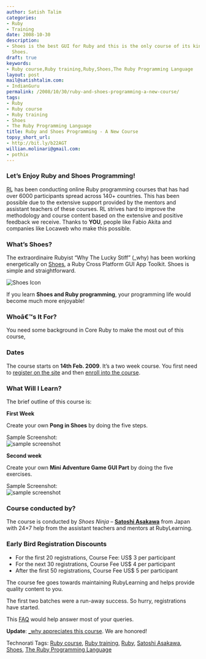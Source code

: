 ```yaml
---
author: Satish Talim
categories:
- Ruby
- Training
date: 2008-10-30
description:
- Shoes is the best GUI for Ruby and this is the only course of its kind - Ruby with
  Shoes.
draft: true
keywords:
- Ruby course,Ruby training,Ruby,Shoes,The Ruby Programming Language
layout: post
mail@satishtalim.com:
- IndianGuru
permalink: /2008/10/30/ruby-and-shoes-programming-a-new-course/
tags:
- Ruby
- Ruby course
- Ruby training
- Shoes
- The Ruby Programming Language
title: Ruby and Shoes Programming - A New Course
topsy_short_url:
- http://bit.ly/b22AGT
willian.molinari@gmail.com:
- pothix
---
```


<div>
  <h3>
    Let&#8217;s Enjoy Ruby and Shoes Programming!
  </h3>
  
  <p class="update">
    <abbr title="RubyLearning">RL</abbr> has been conducting online Ruby programming courses that has had over 6000 participants spread across 140+ countries. This has been possible due to the extensive support provided by the mentors and assistant teachers of these courses. RL strives hard to improve the methodology and course content based on the extensive and positive feedback we receive. Thanks to <strong>YOU</strong>, people like Fabio Akita and companies like Locaweb who make this possible.
  </p>
  
  <h3>
    What&#8217;s Shoes?
  </h3>
  
  <p>
    The extraordinaire Rubyist &#8220;Why The Lucky Stiff&#8221; (_why) has been working energetically on <a href="http://shoooes.net/">Shoes</a>, a Ruby Cross Platform GUI App Toolkit. Shoes is simple and straightforward.
  </p>
  
  <p>
    <img class="alignright" src="http://rubylearning.com/images/shoes-icon.png" alt="Shoes Icon" />
  </p>
  
  <p>
    If you learn <strong>Shoes and Ruby programming</strong>, your programming life would become much more enjoyable!
  </p>
  
  <h3>
    Whoâ€™s It For?
  </h3>
  
  <p>
    You need some background in Core Ruby to make the most out of this course,
  </p>
  
  <h3>
    Dates
  </h3>
  
  <p>
    The course starts on <strong>14th Feb. 2009</strong>. It&#8217;s a two week course. You first need to <a href="http://rubylearning.org/">register on the site</a> and then <a href="http://rubylearning.org/class/course/view.php?id=22">enroll into the course</a>.
  </p>
  
  <h3>
    What Will I Learn?
  </h3>
  
  <p>
    The brief outline of this course is:
  </p>
  
  <p>
    <strong>First Week</strong>
  </p>
  
  <p>
    Create your own <strong>Pong in Shoes</strong> by doing the five steps.
  </p>
  
  <p>
    Sample Screenshot: <br /> <img class="aligncenter" src="http://rubylearning.com/images/3balls_pong_screenshot.png" alt="sample screenshot" />
  </p>
  
  <p>
    <strong>Second week</strong>
  </p>
  
  <p>
    Create your own <strong>Mini Adventure Game GUI Part</strong> by doing the five exercises.
  </p>
  
  <p>
    Sample Screenshot: <br /> <img src="http://rubylearning.com/images/sample52.png" alt="sample screenshot" />
  </p>
  
  <h3>
    Course conducted by?
  </h3>
  
  <p>
    The course is conducted by <em>Shoes Ninja</em> &#8211; <strong><a href="http://newwws.shoooes.net/2008/09/27/the-ashbb-shoes-class.html">Satoshi Asakawa</a></strong> from Japan with 24&#215;7 help from the assistant teachers and mentors at RubyLearning.
  </p>
  
  <h3>
    Early Bird Registration Discounts
  </h3>
  
  <ul>
    <li>
      For the first 20 registrations, Course Fee: US$ 3 per participant
    </li>
    <li>
      For the next 30 registrations, Course Fee US$ 4 per participant
    </li>
    <li>
      After the first 50 registrations, Course Fee US$ 5 per participant
    </li>
  </ul>
  
  <p>
    The course fee goes towards maintaining RubyLearning and helps provide quality content to you.
  </p>
  
  <p>
    The first two batches were a run-away success. So hurry, registrations have started.
  </p>
  
  <p class="note">
    This <a href="http://rubylearning.com/satishtalim/faq.html">FAQ</a> would help answer most of your queries.
  </p>
  
  <p class="alert">
    <strong>Update</strong>: <a href="http://rubylearning.com/blog/2008/10/30/ruby-and-shoes-programming-a-new-course/#comment-94551">_why appreciates this course</a>. We are honored!
  </p>
</div>

Technorati Tags: <a href="http://technorati.com/tag/Ruby+course" rel="tag">Ruby course</a>, <a href="http://technorati.com/tag/Ruby+training" rel="tag">Ruby training</a>, <a href="http://technorati.com/tag/Ruby" rel="tag">Ruby</a>, <a href="http://technorati.com/tag/Satoshi+Asakawa" rel="tag">Satoshi Asakawa</a>, <a href="http://technorati.com/tag/Shoes" rel="tag">Shoes</a>, <a href="http://technorati.com/tag/The+Ruby+Programming+Language" rel="tag">The Ruby Programming Language</a>
